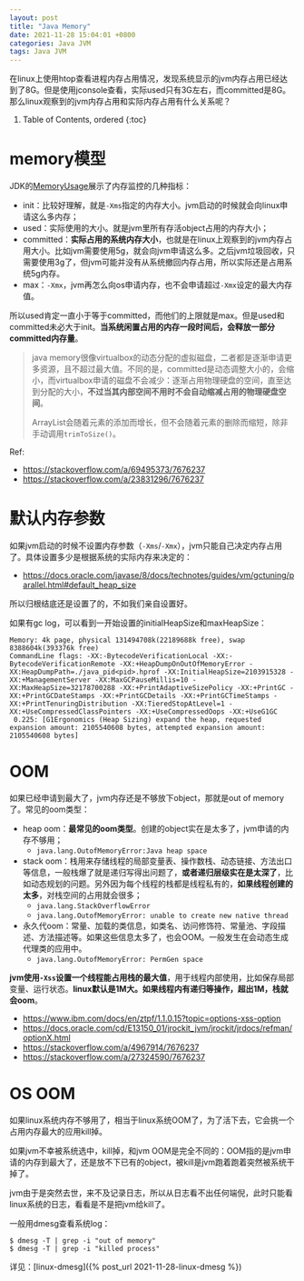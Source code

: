 ```yaml
---
layout: post
title: "Java Memory"
date: 2021-11-28 15:04:01 +0800
categories: Java JVM
tags: Java JVM
---
```


在linux上使用htop查看进程内存占用情况，发现系统显示的jvm内存占用已经达到了8G。但是使用jconsole查看，实际used只有3G左右，而committed是8G。那么linux观察到的jvm内存占用和实际内存占用有什么关系呢？

1. Table of Contents, ordered
{:toc}

# memory模型
JDK的[MemoryUsage](https://docs.oracle.com/javase/9/docs/api/java/lang/management/MemoryUsage.html)展示了内存监控的几种指标：
- init：比较好理解，就是`-Xms`指定的内存大小。jvm启动的时候就会向linux申请这么多内存；
- used：实际使用的大小。就是jvm里所有存活object占用的内存大小；
- committed：**实际占用的系统内存大小**，也就是在linux上观察到的jvm内存占用大小。比如jvm需要使用5g，就会向jvm申请这么多。之后jvm垃圾回收，只需要使用3g了，但jvm可能并没有从系统撤回内存占用，所以实际还是占用系统5g内存。
- max：`-Xmx`，jvm再怎么向os申请内存，也不会申请超过`-Xmx`设定的最大内存值。

所以used肯定一直小于等于committed，而他们的上限就是max。但是used和committed未必大于init。**当系统闲置占用的内存一段时间后，会释放一部分committed内存量**。

> java memory很像virtualbox的动态分配的虚拟磁盘，二者都是逐渐申请更多资源，且不超过最大值。不同的是，committed是动态调整大小的，会缩小，而virtualbox申请的磁盘不会减少：逐渐占用物理硬盘的空间，直至达到分配的大小，**不过当其内部空间不用时不会自动缩减占用的物理硬盘空间**。
>
> ArrayList会随着元素的添加而增长，但不会随着元素的删除而缩短，除非手动调用`trimToSize()`。

Ref:
- https://stackoverflow.com/a/69495373/7676237
- https://stackoverflow.com/a/23831296/7676237

# 默认内存参数
如果jvm启动的时候不设置内存参数（`-Xms`/`-Xmx`），jvm只能自己决定内存占用了。具体设置多少是根据系统的实际内存来决定的：
- https://docs.oracle.com/javase/8/docs/technotes/guides/vm/gctuning/parallel.html#default_heap_size

所以归根结底还是设置了的，不如我们亲自设置好。

如果有gc log，可以看到一开始设置的initialHeapSize和maxHeapSize：
```
Memory: 4k page, physical 131494708k(22189688k free), swap 8388604k(393376k free)
CommandLine flags: -XX:-BytecodeVerificationLocal -XX:-BytecodeVerificationRemote -XX:+HeapDumpOnOutOfMemoryError -XX:HeapDumpPath=./java_pid<pid>.hprof -XX:InitialHeapSize=2103915328 -XX:+ManagementServer -XX:MaxGCPauseMillis=10 -XX:MaxHeapSize=32178700288 -XX:+PrintAdaptiveSizePolicy -XX:+PrintGC -XX:+PrintGCDateStamps -XX:+PrintGCDetails -XX:+PrintGCTimeStamps -XX:+PrintTenuringDistribution -XX:TieredStopAtLevel=1 -XX:+UseCompressedClassPointers -XX:+UseCompressedOops -XX:+UseG1GC 
 0.225: [G1Ergonomics (Heap Sizing) expand the heap, requested expansion amount: 2105540608 bytes, attempted expansion amount: 2105540608 bytes]
```

# OOM
如果已经申请到最大了，jvm内存还是不够放下object，那就是out of memory了。常见的oom类型：
- heap oom：**最常见的oom类型**。创建的object实在是太多了，jvm申请的内存不够用；
    + `java.lang.OutofMemoryError:Java heap space`
- stack oom：栈用来存储线程的局部变量表、操作数栈、动态链接、方法出口等信息，一般栈爆了就是递归写得出问题了，**或者递归层级实在是太深了**，比如动态规划的问题。另外因为每个线程的栈都是线程私有的，**如果线程创建的太多**，对栈空间的占用就会很多；
    + `java.lang.StackOverflowError`
    + `java.lang.OutofMemoryError: unable to create new native thread`
- 永久代oom：常量、加载的类信息，如类名、访问修饰符、常量池、字段描述、方法描述等。如果这些信息太多了，也会OOM。一般发生在会动态生成代理类的应用中。
    + `java.lang.OutofMemoryError: PermGen space`

**jvm使用`-Xss`设置一个线程能占用栈的最大值**，用于线程内部使用，比如保存局部变量、运行状态。**linux默认是1M大。如果线程内有递归等操作，超出1M，栈就会oom**。
- https://www.ibm.com/docs/en/ztpf/1.1.0.15?topic=options-xss-option
- https://docs.oracle.com/cd/E13150_01/jrockit_jvm/jrockit/jrdocs/refman/optionX.html
- https://stackoverflow.com/a/4967914/7676237
- https://stackoverflow.com/a/27324590/7676237

# OS OOM
如果linux系统内存不够用了，相当于linux系统OOM了，为了活下去，它会挑一个占用内存最大的应用kill掉。

如果jvm不幸被系统选中，kill掉，和jvm OOM是完全不同的：OOM指的是jvm申请的内存到最大了，还是放不下已有的object，被kill是jvm跑着跑着突然被系统干掉了。

jvm由于是突然去世，来不及记录日志，所以从日志看不出任何端倪，此时只能看linux系统的日志，看看是不是把jvm给kill了。

一般用dmesg查看系统log：
```
$ dmesg -T | grep -i "out of memory"
$ dmesg -T | grep -i "killed process"
```

详见：[linux-dmesg]({% post_url 2021-11-28-linux-dmesg %})

